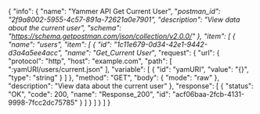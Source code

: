 {
  "info": {
    "name": "Yammer API Get Current User",
    "_postman_id": "2f9a8002-5955-4c57-891a-72621a0e7901",
    "description": "View data about the current user",
    "schema": "https://schema.getpostman.com/json/collection/v2.0.0/"
  },
  "item": [
    {
      "name": "users",
      "item": [
        {
          "id": "1c11e679-0d34-42e1-9442-d3a4a5ee4acc",
          "name": "Get_Current User_",
          "request": {
            "url": {
              "protocol": "http",
              "host": "example.com",
              "path": [
                ":yamURI/users/current.json"
              ],
              "variable": [
                {
                  "id": "yamURI",
                  "value": "{}",
                  "type": "string"
                }
              ]
            },
            "method": "GET",
            "body": {
              "mode": "raw"
            },
            "description": "View data about the current user"
          },
          "response": [
            {
              "status": "OK",
              "code": 200,
              "name": "Response_200",
              "id": "acf06baa-2fcb-4131-9998-7fcc2dc75785"
            }
          ]
        }
      ]
    }
  ]
}